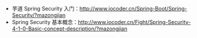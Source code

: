 * 芋道 Spring Security 入门：<http://www.iocoder.cn/Spring-Boot/Spring-Security/?mazongjian>
* Spring Security 基本概念：<http://www.iocoder.cn/Fight/Spring-Security-4-1-0-Basic-concept-description/?mazongjian>
